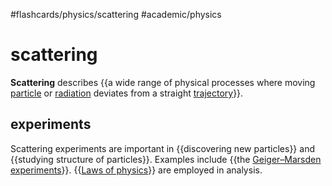 #flashcards/physics/scattering #academic/physics

# scattering

__Scattering__ describes {{a wide range of physical processes where moving [particle](particle.md) or [radiation](radiation.md) deviates from a straight [trajectory](trajectory.md)}}. <!--SR:!2023-01-10,20,250-->

## experiments

Scattering experiments are important in {{discovering new particles}} and {{studying structure of particles}}. Examples include {{the [Geiger–Marsden experiments](Geiger–Marsden%20experiments.md)}}. {{[Laws of physics](laws%20of%20physics.md)}} are employed in analysis. <!--SR:!2023-01-28,36,270!2023-01-28,34,270!2023-01-19,26,250!2023-01-18,20,292-->
